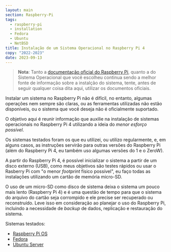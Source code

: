 ```yaml
---
layout: main
section: Raspberry-Pi
tags:
  - raspberry-pi
  - installation
  - Fedora
  - Ubuntu
  - NetBSD
title: Instalação de um Sistema Operacional no Raspberry Pi 4
copy: "2022-2023"
date: 2023-09-13
---
```


> **Nota**: Tanto a [documentação oficial do Raspberry Pi](https://www.raspberrypi.com/software/), quanto a do Sistema Operacional que você escolheu continua sendo a melhor fonte de informação sobre a instalção do sistema, tente, antes de seguir qualquer coisa dita aqui, utilizar os documentos oficiais.

Instalar um sistema no Raspberry Pi não é difícil, no entanto, algumas operações nem sempre são claras, ou as ferramentas utilizadas não estão disponíveis, ou o sistema que você deseja não é oficialmente suportado.

O objetivo aqui é reunir informação que auxilie na instalação de sistemas operacionais no Raspberry Pi 4 utilizando a ideia do _menor esforço possível_.

Os sistemas testados foram os que eu utilizei, ou utilizo regularmente, e, em alguns casos, as instruções servirão para outras versões do Raspberry Pi (além do Raspberry Pi 4, eu também uso algumas versões do 1 e o ZeroW).

A partir do Raspberry Pi 4, é possível inicializar o sistema a partir de um disco externo (USB), como meus objetivos são testes rápidos ou usar o Rasberry Pi com "o menor _footprint_ físico possível", eu faço todas as instalações utilizando um cartão de memória micro-SD.

O uso de um micro-SD como disco de sistema deixa o sistema um pouco mais lento (Raspberry Pi 4) e é uma questão de tempo para que o sistema do arquivo do cartão seja corrompido e ele precise ser recuperado ou reconstruído. Leve isso em consideração ao planejar o uso do Raspberry Pi, incluindo a necessidade de _backup_ de dados, replicação e restauração do sistema.

<div class="tag-list">Sistemas testados:</div>

* [Raspberry Pi OS](raspberry-pi-os-installation)
* [Fedora](fedora-installation)
* [Ubuntu Server](ubuntu-installation)

